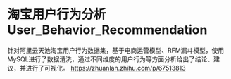 # 淘宝用户行为分析 User_Behavior_Recommendation

针对阿里云天池淘宝用户行为数据集，基于电商运营模型、RFM漏斗模型，使用MySQL进行了数据清洗，通过不同维度的用户行为等方面分析给出了结论、建议，并进行了可视化。
https://zhuanlan.zhihu.com/p/67513813
